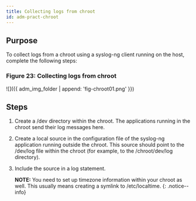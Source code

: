 ```yaml
---
title: Collecting logs from chroot
id: adm-pract-chroot
---
```


## Purpose

To collect logs from a chroot using a syslog-ng client running on the
host, complete the following steps:

### Figure 23: Collecting logs from chroot

![]({{ adm_img_folder | append: 'fig-chroot01.png' }})

## Steps

1. Create a /dev directory within the chroot. The applications running
    in the chroot send their log messages here.

2. Create a local source in the configuration file of the syslog-ng
    application running outside the chroot. This source should point to
    the /dev/log file within the chroot (for example, to the
    /chroot/dev/log directory).

3. Include the source in a log statement.

    **NOTE:** You need to set up timezone information within your chroot as
    well. This usually means creating a symlink to /etc/localtime.
    {: .notice--info}
